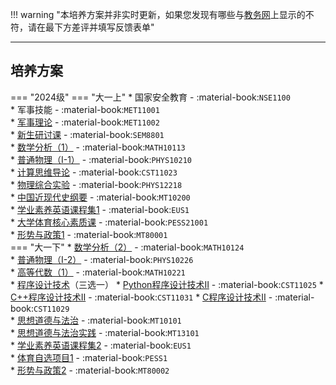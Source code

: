 !!! warning "本培养方案并非实时更新，如果您发现有哪些与[教务网](https://my.cqu.edu.cn)上显示的不符，请在最下方差评并填写反馈表单"

---

## 培养方案

=== "2024级"
    === "大一上"
        * 国家安全教育 - :material-book:`NSE1100`  
        * 军事技能 - :material-book:`MET11001`  
        * [军事理论](../../../course/军事理论.md) - :material-book:`MET11002`  
        * [新生研讨课](../../../course/新生研讨课.md) - :material-book:`SEM8801`  
        * [数学分析（1）](../../../course/数学分析.md) - :material-book:`MATH10113`  
        * [普通物理（Ⅰ-1）](../../../course/普通物理.md) - :material-book:`PHYS10210`  
        * [计算思维导论](../../../course/计算思维导论.md) - :material-book:`CST11023`  
        * [物理综合实验](../../../course/物理综合实验.md) - :material-book:`PHYS12218`  
        * [中国近现代史纲要](../../../course/中国近现代史纲要.md) - :material-book:`MT10200`  
        * [学业素养英语课程集1](../../../course/英语.md) - :material-book:`EUS1`  
        * [大学体育核心素质课](../../../course/体育.md) - :material-book:`PESS21001`  
        * [形势与政策1](../../../course/形势与政策.md) - :material-book:`MT80001`  
    === "大一下"
        * [数学分析（2）](../../../course/数学分析.md) - :material-book:`MATH10124`  
        * [普通物理（Ⅰ-2）](../../../course/普通物理.md) - :material-book:`PHYS10226`  
        * [高等代数（1）](../../../course/高等代数.md) - :material-book:`MATH10221`  
        * [程序设计技术](../../../course/程序设计技术.md)（三选一）
            * [Python程序设计技术Ⅱ](../../../course/程序设计技术.md) - :material-book:`CST11025`
            * [C++程序设计技术Ⅱ](../../../course/程序设计技术.md) - :material-book:`CST11031`
            * [C程序设计技术Ⅱ](../../../course/程序设计技术.md) - :material-book:`CST11029`  
        * [思想道德与法治](../../../course/思想道德与法治.md) - :material-book:`MT10101`  
        * [思想道德与法治实践](../../../course/思想道德与法治实践.md) - :material-book:`MT13101`  
        * [学业素养英语课程集2](../../../course/英语.md) - :material-book:`EUS1`  
        * [体育自选项目1](../../../course/体育.md) - :material-book:`PESS1`  
        * [形势与政策2](../../../course/形势与政策.md) - :material-book:`MT80002`  